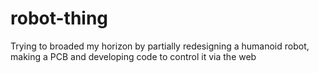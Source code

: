 # robot-thing
 Trying to broaded my horizon by partially redesigning a humanoid robot, making a PCB and developing code to control it via the web
